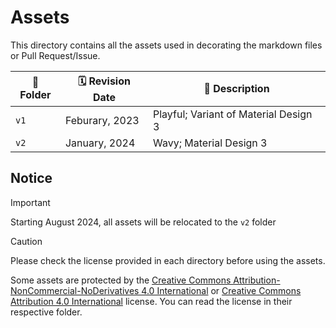 # Assets
This directory contains all the assets used in decorating the markdown files or Pull Request/Issue.

| 📁 Folder | 🗓️ Revision Date | 📜 Description                        |
| --------- | ---------------- | ------------------------------------- |
| `v1`      | Feburary, 2023   | Playful; Variant of Material Design 3 |
| `v2`      | January, 2024    | Wavy; Material Design 3               |

## Notice

> [!IMPORTANT]
> Starting August 2024, all assets will be relocated to the `v2` folder

> [!CAUTION]
> Please check the license provided in each directory before using the assets.

Some assets are protected by the [Creative Commons Attribution-NonCommercial-NoDerivatives 4.0 International](https://creativecommons.org/licenses/by-nc-nd/4.0/) or [Creative Commons Attribution 4.0 International](https://creativecommons.org/licenses/by/4.0/) license. You can read the license in their respective folder.
